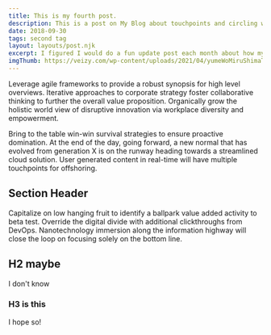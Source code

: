 ```yaml
---
title: This is my fourth post.
description: This is a post on My Blog about touchpoints and circling wagons.
date: 2018-09-30
tags: second tag
layout: layouts/post.njk
excerpt: I figured I would do a fun update post each month about how my Japanese is progressing, as it would give me a little bit of time to reflect on where I am and also generate content for the machine. The machine always needs feeding, and it hungers for content. So here is where I’m up to with Japanese learning in April 2021.
imgThumb: https://veizy.com/wp-content/uploads/2021/04/yumeWoMiruShimaTitle-2.jpg
---
```

Leverage agile frameworks to provide a robust synopsis for high level overviews. Iterative approaches to corporate strategy foster collaborative thinking to further the overall value proposition. Organically grow the holistic world view of disruptive innovation via workplace diversity and empowerment.

Bring to the table win-win survival strategies to ensure proactive domination. At the end of the day, going forward, a new normal that has evolved from generation X is on the runway heading towards a streamlined cloud solution. User generated content in real-time will have multiple touchpoints for offshoring.

## Section Header

Capitalize on low hanging fruit to identify a ballpark value added activity to beta test. Override the digital divide with additional clickthroughs from DevOps. Nanotechnology immersion along the information highway will close the loop on focusing solely on the bottom line.

## H2 maybe

I don't know

### H3 is this

I hope so!